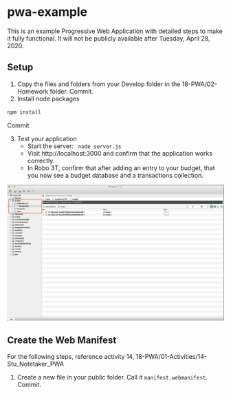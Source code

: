 # pwa-example

This is an example Progressive Web Application with detailed steps to make it fully functional. It will not be publicly available after Tuesday, April 28, 2020. 

## Setup

1. Copy the files and folders from your Develop folder in the 18-PWA/02-Homework folder. Commit.
2. Install node packages
```js
npm install
```
Commit

3. Test your application
    * Start the server:  ``` node server.js```
    * Visit http://localhost:3000 and confirm that the application works correctly.
    * In Robo 3T, confirm that after adding an entry to your budget, that you now see a budget database and a transactions collection.

![Robo 3T](images/robo-3t-budget-database.png)

    
## Create the Web Manifest
For the following steps, reference activity 14, 18-PWA/01-Activities/14-Stu_Notetaker_PWA

1. Create a new file in your public folder. Call it `manifest.webmanifest`. Commit.


